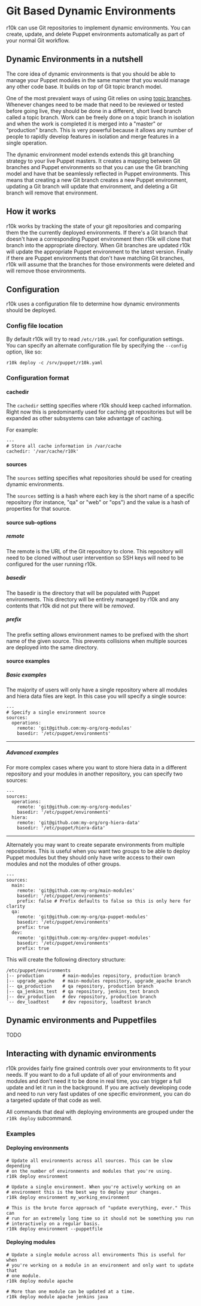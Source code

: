 Git Based Dynamic Environments
==============================

r10k can use Git repositories to implement dynamic environments. You can create,
update, and delete Puppet environments automatically as part of your normal Git
workflow.

Dynamic Environments in a nutshell
----------------------------------

The core idea of dynamic environments is that you should be able to manage your
Puppet modules in the same manner that you would manage any other code base. It
builds on top of Git topic branch model.

[git-topic-branching]: http://git-scm.com/book/en/Git-Branching-Branching-Workflows#Topic-Branches "Git Topic Branches"

One of the most prevalent ways of using Git relies on using [topic branches][git-topic-branching].
Whenever changes need to be made that need to be reviewed or tested before going
live, they should be done in a different, short lived branch called a topic
branch. Work can be freely done on a topic branch in isolation and when the work
is completed it is merged into a "master" or "production" branch. This is very
powerful because it allows any number of people to rapidly develop features in
isolation and merge features in a single operation.

The dynamic environment model extends extends this git branching strategy to
your live Puppet masters. It creates a mapping between Git branches and Puppet
environments so that you can use the Git branching model and have that be
seamlessly reflected in Puppet environments. This means that creating a new Git
branch creates a new Puppet environment, updating a Git branch will update that
environment, and deleting a Git branch will remove that environment.

How it works
------------

r10k works by tracking the state of your git repositories and comparing them the
the currently deployed environments. If there's a Git branch that doesn't have a
corresponding Puppet environment then r10k will clone that branch into the
appropriate directory. When Git branches are updated r10k will update the
appropriate Puppet environment to the latest version. Finally if there are
Puppet environments that don't have matching Git branches, r10k will assume that
the branches for those environments were deleted and will remove those
environments.

Configuration
-------------

r10k uses a configuration file to determine how dynamic environments should be
deployed.

### Config file location

By default r10k will try to read `/etc/r10k.yaml` for configuration settings.
You can specify an alternate configuration file by specifying the `--config`
option, like so:

    r10k deploy -c /srv/puppet/r10k.yaml

### Configuration format

#### cachedir

The `cachedir` setting specifies where r10k should keep cached information.
Right now this is predominantly used for caching git repositories but will be
expanded as other subsystems can take advantage of caching.

For example:

    ---
    # Store all cache information in /var/cache
    cachedir: '/var/cache/r10k'

#### sources

The `sources` setting specifies what repositories should be used for creating
dynamic environments.

The `sources` setting is a hash where each key is the short name of a specific
repository (for instance, "qa" or "web" or "ops") and the value is a hash of
properties for that source.

#### source sub-options

##### remote

The remote is the URL of the Git repository to clone. This repository will need
to be cloned without user intervention so SSH keys will need to be configured
for the user running r10k.

##### basedir

The basedir is the directory that will be populated with Puppet environments.
This directory will be entirely managed by r10k and any contents that r10k did
not put there will be _removed_.

##### prefix

The prefix setting allows environment names to be prefixed with the short name
of the given source. This prevents collisions when multiple sources are deployed
into the same directory.

#### source examples

##### Basic examples

The majority of users will only have a single repository where all modules and
hiera data files are kept. In this case you will specify a single source:

    ---
    # Specify a single environment source
    sources:
      operations:
        remote: 'git@github.com:my-org/org-modules'
        basedir: '/etc/puppet/environments'

- - -

##### Advanced examples

For more complex cases where you want to store hiera data in a different
repository and your modules in another repository, you can specify two sources:

    ---
    sources:
      operations:
        remote: 'git@github.com:my-org/org-modules'
        basedir: '/etc/puppet/environments'
      hiera:
        remote: 'git@github.com:my-org/org-hiera-data'
        basedir: '/etc/puppet/hiera-data'

- - -

Alternately you may want to create separate environments from multiple
repositories. This is useful when you want two groups to be able to deploy
Puppet modules but they should only have write access to their own modules and
not the modules of other groups.

    ---
    sources:
      main:
        remote: 'git@github.com:my-org/main-modules'
        basedir: '/etc/puppet/environments'
        prefix: false # Prefix defaults to false so this is only here for clarity
      qa:
        remote: 'git@github.com:my-org/qa-puppet-modules'
        basedir: '/etc/puppet/environments'
        prefix: true
      dev:
        remote: 'git@github.com:my-org/dev-puppet-modules'
        basedir: '/etc/puppet/environments'
        prefix: true

This will create the following directory structure:


    /etc/puppet/environments
    |-- production       # main-modules repository, production branch
    |-- upgrade_apache   # main-modules repository, upgrade_apache branch
    |-- qa_production    # qa repository, production branch
    |-- qa_jenkins_test  # qa repository, jenkins_test branch
    |-- dev_production   # dev repository, production branch
    `-- dev_loadtest     # dev repository, loadtest branch

Dynamic environments and Puppetfiles
------------------------------------

TODO

Interacting with dynamic environments
-------------------------------------

r10k provides fairly fine grained controls over your environments to fit your
needs. If you want to do a full update of all of your environments and modules
and don't need it to be done in real time, you can trigger a full update and let
it run in the background. If you are actively developing code and need to run
very fast updates of one specific environment, you can do a targeted update of
that code as well.

All commands that deal with deploying environments are grouped under the `r10k
deploy` subcommand.

### Examples

#### Deploying environments

    # Update all environments across all sources. This can be slow depending
    # on the number of environments and modules that you're using.
    r10k deploy environment

    # Update a single environment. When you're actively working on an
    # environment this is the best way to deploy your changes.
    r10k deploy environment my_working_environment

    # This is the brute force approach of "update everything, ever." This can
    # run for an extremely long time so it should not be something you run
    # interactively on a regular basis.
    r10k deploy environment --puppetfile

#### Deploying modules

    # Update a single module across all environments This is useful for when
    # you're working on a module in an environment and only want to update that
    # one module.
    r10k deploy module apache

    # More than one module can be updated at a time.
    r10k deploy module apache jenkins java

